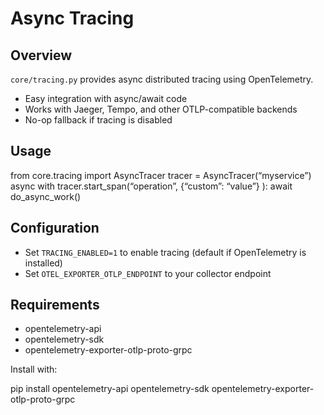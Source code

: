# Async Tracing

## Overview

`core/tracing.py` provides async distributed tracing using OpenTelemetry.
- Easy integration with async/await code
- Works with Jaeger, Tempo, and other OTLP-compatible backends
- No-op fallback if tracing is disabled

## Usage

from core.tracing import AsyncTracer
tracer = AsyncTracer(“myservice”)
  async with tracer.start_span(“operation”, 
    {“custom”: “value”}
  ):
  await do_async_work()

## Configuration

- Set `TRACING_ENABLED=1` to enable tracing (default if OpenTelemetry is installed)
- Set `OTEL_EXPORTER_OTLP_ENDPOINT` to your collector endpoint

## Requirements

- opentelemetry-api
- opentelemetry-sdk
- opentelemetry-exporter-otlp-proto-grpc

Install with:

pip install opentelemetry-api opentelemetry-sdk opentelemetry-exporter-otlp-proto-grpc
